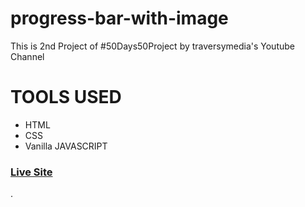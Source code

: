 # progress-bar-with-image
This is 2nd Project of #50Days50Project by traversymedia's Youtube Channel


# TOOLS USED
 - HTML
 - CSS
 - Vanilla JAVASCRIPT

### [Live Site](https://ankitmrmishra.github.io/progress-bar-with-image)
. 
